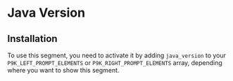 # Java Version

## Installation

To use this segment, you need to activate it by adding `java_version` to your
`P9K_LEFT_PROMPT_ELEMENTS` or `P9K_RIGHT_PROMPT_ELEMENTS` array, depending
where you want to show this segment.
